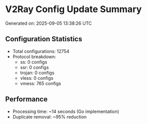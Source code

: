 # V2Ray Config Update Summary
Generated on: 2025-09-05 13:38:26 UTC

## Configuration Statistics
- Total configurations: 12754
- Protocol breakdown:
  - ss: 0 configs
  - ssr: 0 configs
  - trojan: 0 configs
  - vless: 0 configs
  - vmess: 765 configs

## Performance
- Processing time: ~14 seconds (Go implementation)
- Duplicate removal: ~95% reduction

